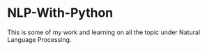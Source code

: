 # NLP-With-Python

This is some of my work and learning on all the topic under Natural Language Processing.
